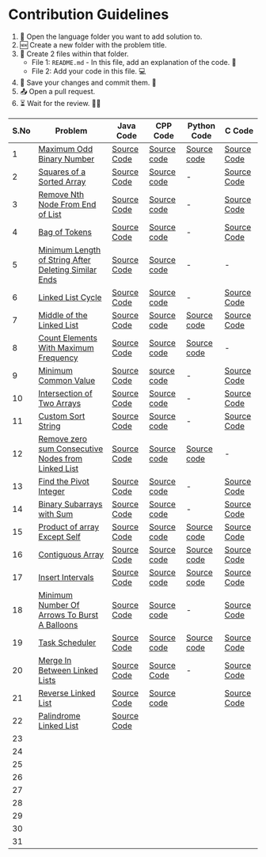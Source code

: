 # Contribution Guidelines
1. 📂 Open the language folder you want to add solution to.
2. 🆕 Create a new folder with the problem title.
3. 📄 Create 2 files within that folder.
   - File 1: `README.md` - In this file, add an explanation of the code. 📝
   - File 2: Add your code in this file. 💻
4. 💾 Save your changes and commit them. 🚀
5. 📤 Open a pull request. 
6. ⏳ Wait for the review. 🕵️‍♂️

| S.No | Problem | Java Code | CPP Code | Python Code | C Code |
|------|---------|-----------|----------|-------------|--------|
|   1  | [Maximum Odd Binary Number](https://leetcode.com/problems/maximum-odd-binary-number/) | [Source Code](https://github.com/dhruvabhat24/Leetcode-2024/tree/main/March/Java/Maximum%20Odd%20Binary%20Number)  | [Source code](https://github.com/Abiji-2020/Leetcode-2024/tree/main/March/CPP/Maximum%20Odd%20Binary%20Number)         |[Source code](https://github.com/GajananShenvi/Leetcode-2024/tree/main/March/Python/Maximum%20Odd%20Binary%20Number)             |        [Source Code](https://github.com/pradyumna100903/Leetcode-2024/blob/main/March/C/Maximum%20Odd%20Binary%20Tree/Max%20Odd%20Binary%20Tree.c)
|   2  | [Squares of a Sorted Array](https://leetcode.com/problems/squares-of-a-sorted-array/) | [Source Code](https://github.com/dhruvabhat24/Leetcode-2024/tree/main/March/Java/Squares%20of%20a%20Sorted%20Array) | [Source code](https://github.com/Abiji-2020/Leetcode-2024/tree/main/March/CPP/Squares%20of%20a%20sorted%20array)         |       -    |        [Source Code](https://github.com/pradyumna100903/Leetcode-2024/blob/main/March/C/Squares%20of%20Sorted%20Array/Squares%20of%20Sorted%20Array.c)
|   3  | [Remove Nth Node From End of List](https://leetcode.com/problems/remove-nth-node-from-end-of-list/description/?envType=daily-question&envId=2024-03-03) | [Source Code](https://github.com/dhruvabhat24/Leetcode-2024/tree/main/March/Java/Remove%20Nth%20Node%20From%20End%20of%20List) |[Source code](https://github.com/Abiji-2020/Leetcode-2024/tree/main/March/CPP/Remove%20Nth%20Node%20from%20End%20of%20List)          |    -    | [Source Code](https://github.com/pradyumna100903/Leetcode-2024/blob/main/March/C/Remove%20Nth%20Node%20From%20End%20of%20List/Remove%20Nth%20node.c)
|   4  | [Bag of Tokens](https://leetcode.com/problems/bag-of-tokens/) | [Source Code](https://github.com/dhruvabhat24/Leetcode-2024/tree/main/March/Java/Bag%20of%20Tokens) |[Source code](https://github.com/Abiji-2020/Leetcode-2024/tree/main/March/CPP/Bag%20of%20Tokens)          |    -         |        [Source Code](https://github.com/pradyumna100903/Leetcode-2024/blob/main/March/C/Bag%20of%20Tokens/Bag%20of%20Tokens.c)
|   5  | [Minimum Length of String After Deleting Similar Ends](https://leetcode.com/problems/minimum-length-of-string-after-deleting-similar-ends/) |[Source Code](https://github.com/dhruvabhat24/Leetcode-2024/tree/main/March/Java/Minimum%20Length%20of%20String%20After%20Deleting%20Similar%20Ends) | [Source code](https://github.com/Abiji-2020/Leetcode-2024/tree/main/March/CPP/Minimum%20Length%20of%20String%20After%20Deleting%20Similar%20Elements)         | -  | -  |
|   6  | [Linked List Cycle](https://leetcode.com/problems/linked-list-cycle/) |[Source Code](https://github.com/dhruvabhat24/Leetcode-2024/tree/main/March/Java/Linked%20List%20Cycle)  | [Source code](https://github.com/Abiji-2020/Leetcode-2024/tree/main/March/CPP/Linked%20List%20cycle) |  -   |        [Source Code](https://github.com/pradyumna100903/Leetcode-2024/blob/main/March/Linked%20List%20Cycle/Linked%20List.c)
|   7  | [Middle of the Linked List](https://leetcode.com/problems/middle-of-the-linked-list/) | [Source Code](https://github.com/dhruvabhat24/Leetcode-2024/tree/main/March/Java/Middle%20of%20the%20Linked%20List)  |[Source code](https://github.com/Abiji-2020/Leetcode-2024/tree/main/March/CPP/Middle%20of%20Linked%20List)          | [Source code](https://github.com/GajananShenvi/Leetcode-2024/tree/main/March/Python/Middle%20of%20the%20Linked%20List)            |       [Source Code](https://github.com/pradyumna100903/Leetcode-2024/blob/main/March/C/Middle%20of%20Linked%20List/Middle%20of%20LL.c)
|   8  | [Count Elements With Maximum Frequency](https://leetcode.com/problems/count-elements-with-maximum-frequency/) | [Source Code](https://github.com/dhruvabhat24/Leetcode-2024/tree/main/March/Java/Count%20Elements%20With%20Maximum%20Frequency) |[Source code](https://github.com/Abiji-2020/Leetcode-2024/tree/main/March/CPP/Count%20Element%20With%20Maximum%20Frequency)          | [Source code](https://github.com/GajananShenvi/Leetcode-2024/tree/main/March/Python/Count%20Elements%20With%20Maximum%20Frequency)            |     -   |
|   9  | [Minimum Common Value](https://leetcode.com/problems/minimum-common-value/description) | [Source Code](https://github.com/dhruvabhat24/Leetcode-2024/tree/main/March/Java/Minimum%20Common%20Value) |   [source code](https://github.com/Abiji-2020/Leetcode-2024/tree/main/March/CPP/%20Smallest%20common%20number)      |        -     |        [Source Code](https://github.com/pradyumna100903/Leetcode-2024/blob/main/March/C/Minimum%20Common%20Value/Minimum%20Value.c)
|  10  | [Intersection of Two Arrays](https://leetcode.com/problems/intersection-of-two-arrays/) | [Source Code](https://github.com/dhruvabhat24/Leetcode-2024/tree/main/March/Java/Intersection%20of%20Two%20Arrays) | [Source code](https://github.com/Abiji-2020/Leetcode-2024/tree/main/March/CPP/Intersection%20of%20Two%20Array)         |      -       |        [Source Code](https://github.com/pradyumna100903/Leetcode-2024/tree/main/March/C/Intersection%20of%20Two%20Arrays)
|  11  | [Custom Sort String](https://leetcode.com/problems/custom-sort-string/description/) | [Source Code](https://github.com/dhruvabhat24/Leetcode-2024/tree/main/March/Java/Custom%20Sort%20String) | [Source code](https://github.com/Abiji-2020/Leetcode-2024/tree/main/March/CPP/Custom%20Sort%20String) | - | [Source Code](https://github.com/pradyumna100903/Leetcode-2024/blob/main/March/C/Custom%20Sort%20String/Custom%20String.c)  |
|  12  |[Remove zero sum Consecutive Nodes from Linked List](https://leetcode.com/problems/remove-zero-sum-consecutive-nodes-from-linked-list/description/)         | [Source Code](https://github.com/dhruvabhat24/Leetcode-2024/tree/main/March/Java/Remove%20Zero%20Sum%20Consecutive%20Nodes%20from%20Linked%20List) |[Source code](https://github.com/Abiji-2020/Leetcode-2024/tree/main/March/CPP/Remove%20Zero%20sum%20Consecutive%20Linked%20List)  | [Source code](https://github.com/GajananShenvi/Leetcode-2024/tree/main/March/Python/Remove%20Zero%20Sum%20Consecutive%20Nodes%20from%20Linked%20List) |  -  |
|  13  |[Find the Pivot Integer](https://leetcode.com/problems/find-the-pivot-integer/)  | [Source Code](https://github.com/dhruvabhat24/Leetcode-2024/tree/main/March/Java/Find%20the%20Pivot%20Integer) | [Source code](https://github.com/Abiji-2020/Leetcode-2024/tree/main/March/CPP/Find%20the%20pivot%20Integer)         |      -       |        [Source Code](https://github.com/pradyumna100903/Leetcode-2024/blob/main/March/C/Find%20The%20Pivot%20Integer/Pivot%20Int.c)
|  14  | [Binary Subarrays with Sum](https://leetcode.com/problems/binary-subarrays-with-sum/) | [Source Code](https://github.com/dhruvabhat24/Leetcode-2024/tree/main/March/Java/Binary%20Subarrays%20with%20Sum)  | [Source code](https://github.com/Abiji-2020/Leetcode-2024/tree/main/March/CPP/Binary%20Subarrays%20With%20Sum)         |       -      |   [Source Code](https://github.com/pradyumna100903/Leetcode-2024/blob/main/March/C/Binary%20Subarrays%20With%20Sum/Binary%20Subarrays.c)      |
|  15  | [Product of array Except Self](https://leetcode.com/problems/product-of-array-except-self/) | [Source Code](https://github.com/dhruvabhat24/Leetcode-2024/tree/main/March/Java/Product%20of%20array%20Except%20Self) | [Source code](https://github.com/Abiji-2020/Leetcode-2024/tree/main/March/CPP/Product%20of%20Array%20Except%20Self%20)          | [Source code](https://github.com/GajananShenvi/Leetcode-2024/tree/main/March/Python/%20Product%20of%20Array%20Except%20Self)            |        [Source Code](https://github.com/pradyumna100903/Leetcode-2024/blob/main/March/C/Product%20of%20Array%20Except%20Self/Product%20of%20Array.c) |
|  16  | [Contiguous Array](https://leetcode.com/problems/contiguous-array/)     | [Source Code](https://github.com/dhruvabhat24/Leetcode-2024/tree/main/March/Java/Contiguous%20Array) | [Source code](https://github.com/Abiji-2020/Leetcode-2024/tree/main/March/CPP/Contiguous%20Array)         | [Source code](https://github.com/GajananShenvi/Leetcode-2024/tree/main/March/Python/Contiguous%20Array)  |        [Source Code](https://github.com/pradyumna100903/Leetcode-2024/blob/main/March/C/Contiguous%20Array/Contiguous%20Array.c) |
|  17  |[Insert Intervals](https://leetcode.com/problems/insert-interval/) | [Source Code](https://github.com/dhruvabhat24/Leetcode-2024/tree/main/March/Java/Insert%20Intervals) | [Source code](https://github.com/Abiji-2020/Leetcode-2024/tree/main/March/CPP/Insert%20Interval)  | [Source code](https://github.com/GajananShenvi/Leetcode-2024/tree/main/March/Python/Insert%20Interval) | [Source Code](https://github.com/pradyumna100903/Leetcode-2024/blob/main/March/C/Insert%20Interval/Insert%20Interval.c) |
|  18  | [Minimum Number Of Arrows To Burst A Balloons](https://leetcode.com/problems/minimum-number-of-arrows-to-burst-balloons/) | [Source Code](https://github.com/dhruvabhat24/Leetcode-2024/tree/main/March/Java/Minimum%20Number%20of%20Arrows%20to%20Burst%20Balloons) |[Source code](https://github.com/Abiji-2020/Leetcode-2024/tree/main/March/CPP/Minimum%20Number%20of%20Arrows%20to%20Burst%20Balloons%20)          |    -  |        [Source Code](https://github.com/pradyumna100903/Leetcode-2024/blob/main/March/C/Minimum%20Number%20of%20Arrows%20to%20Burst%20Balloons%20/Min%20Number%20of%20Arrows.c)
|  19  | [Task Scheduler](https://leetcode.com/problems/task-scheduler/description/) | [Source Code](https://github.com/dhruvabhat24/Leetcode-2024/tree/main/March/Java/Task%20Scheduler) | [Source code](https://github.com/Abiji-2020/Leetcode-2024/tree/main/March/CPP/Task%20Scheduler)         | [Source code](https://github.com/GajananShenvi/Leetcode-2024/tree/main/March/Python/Task%20Schedular)            |        [Source Code](https://github.com/pradyumna100903/Leetcode-2024/blob/main/March/C/Task%20Scheduler/Task%20Scheduler.c) |
|  20  | [Merge In Between Linked Lists](https://leetcode.com/problems/merge-in-between-linked-lists/description/) | [Source Code](https://github.com/dhruvabhat24/Leetcode-2024/tree/main/March/Java/%20Merge%20In%20Between%20Linked%20Lists) | [Source Code](https://github.com/Abiji-2020/Leetcode-2024/tree/main/March/CPP/Merge%20In%20Between%20Linked%20List)         |      -       |        [Source Code](https://github.com/pradyumna100903/Leetcode-2024/blob/main/March/C/Merge%20in%20Between%20Linked%20Lists/Merge%20in%20Between%20Linked%20Lists.c)
|  21  |[Reverse Linked List](https://leetcode.com/problems/reverse-linked-list/)         |   [Source Code](https://github.com/dhruvabhat24/Leetcode-2024/tree/main/March/Java/Reverse%20Linked%20List) | [Source code](https://github.com/Abiji-2020/Leetcode-2024/tree/main/March/CPP/Reversed%20Linked%20List)         |  |        [Source Code](https://github.com/pradyumna100903/Leetcode-2024/blob/main/March/C/Reverse%20Linked%20List/Rev%20Linked%20List.c)
|  22  | [Palindrome Linked List](https://leetcode.com/problems/palindrome-linked-list/description/) | [Source Code](https://github.com/dhruvabhat24/Leetcode-2024/tree/main/March/Java/Palindrome%20Linked%20List) |          |             |        |
|  23  |         |           |          |             |        |
|  24  |         |           |          |             |        |
|  25  |         |           |          |             |        |
|  26  |         |           |          |             |        |
|  27  |         |           |          |             |        |
|  28  |         |           |          |             |        |
|  29  |         |           |          |             |        |
|  30  |         |           |          |             |        |
|  31  |         |           |          |             |        |

